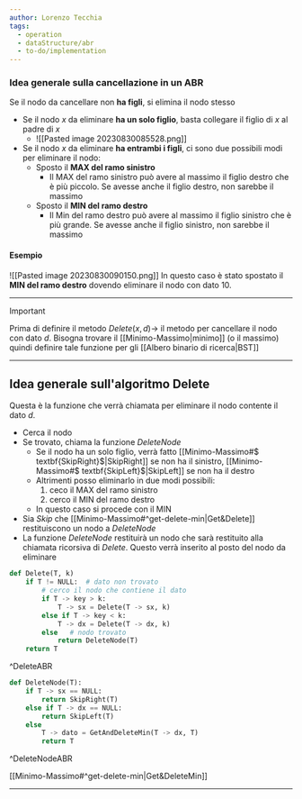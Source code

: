 ```yaml
---
author: Lorenzo Tecchia
tags:
  - operation
  - dataStructure/abr
  - to-do/implementation
---
```


### Idea generale sulla cancellazione in un ABR
 Se il nodo da cancellare non **ha figli**, si elimina il nodo stesso
- Se il nodo $x$ da eliminare **ha un solo figlio**, basta collegare il figlio di $x$ al padre di $x$
	- ![[Pasted image 20230830085528.png]]
- Se il nodo $x$ da eliminare **ha entrambi i figli**, ci sono due possibili modi per eliminare il nodo:
	- Sposto il **MAX del ramo sinistro**
		- Il MAX del ramo sinistro può avere al massimo il figlio destro che è più piccolo. Se avesse anche il figlio destro, non sarebbe il massimo
	- Sposto il **MIN del ramo destro**
		- Il Min del ramo destro può avere al massimo il figlio sinistro che è più grande. Se avesse anche il figlio sinistro, non sarebbe il massimo


#### Esempio
![[Pasted image 20230830090150.png]]
In questo caso è stato spostato il **MIN del ramo destro** dovendo eliminare il nodo con dato $10$.

---
>[!important] 
>Prima di definire il metodo $Delete(x,d)\rightarrow$ il metodo per cancellare il nodo con dato $d$.
>Bisogna trovare il [[Minimo-Massimo|minimo]] (o il massimo) quindi definire tale funzione per gli [[Albero binario di ricerca|BST]]

---
## Idea generale sull'algoritmo $\textbf{Delete}$
Questa è la funzione che verrà chiamata per eliminare il nodo contente il dato $d$.
- Cerca il nodo
- Se trovato, chiama la funzione $DeleteNode$
	- Se il nodo ha un solo figlio, verrà fatto [[Minimo-Massimo#$ textbf{SkipRight}$|SkipRight]] se non ha il sinistro, [[Minimo-Massimo#$ textbf{SkipLeft}$|SkipLeft]] se non ha il destro
	- Altrimenti posso eliminarlo in due modi possibili:
		1. ceco il MAX del ramo sinistro
		2. cerco il MIN del ramo destro
	- In questo caso si procede con il MIN 
- Sia $Skip$ che [[Minimo-Massimo#^get-delete-min|Get&Delete]] restituiscono un nodo a $DeleteNode$  
- La funzione $DeleteNode$ restituirà un nodo che sarà restituito alla chiamata ricorsiva di $Delete$. Questo verrà inserito al posto del nodo da eliminare


```python 
def Delete(T, k)
	if T != NULL:  # dato non trovato
		# cerco il nodo che contiene il dato
		if T -> key > k:
			T -> sx = Delete(T -> sx, k)
		else if T -> key < k:
			T -> dx = Delete(T -> dx, k)
		else   # nodo trovato  
			return DeleteNode(T)
	return T
```
^DeleteABR

```python
def DeleteNode(T):
	if T -> sx == NULL:
		return SkipRight(T)
	else if T -> dx == NULL:
		return SkipLeft(T)
	else
		T -> dato = GetAndDeleteMin(T -> dx, T)
		return T
```
^DeleteNodeABR

[[Minimo-Massimo#^get-delete-min|Get&DeleteMin]]

---
